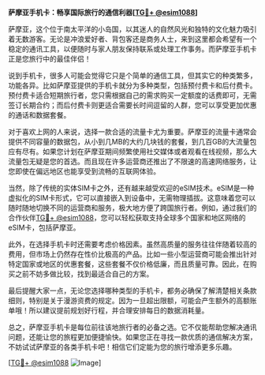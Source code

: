 **萨摩亚手机卡：畅享国际旅行的通信利器[[TG💪+ @esim1088](https://t.me/s/esim1088)]**

萨摩亚，这个位于南太平洋的小岛国，以其迷人的自然风光和独特的文化魅力吸引着无数游客。无论是冲浪爱好者、背包客还是商务人士，来到这里都会希望有一个稳定的通讯工具，以便随时与家人朋友保持联系或处理工作事务。而萨摩亚手机卡正是您旅行中的最佳伴侣！

说到手机卡，很多人可能会觉得它只是个简单的通信工具，但其实它的种类繁多，功能各异。比如萨摩亚提供的手机卡就分为多种类型，包括预付费卡和后付费卡。预付费卡适合短期旅行者，您只需根据自己的需求购买一定额度的话费即可，无需签订长期合约；而后付费卡则更适合需要长时间逗留的人群，您可以享受更加优惠的通话和数据套餐。

对于喜欢上网的人来说，选择一款合适的流量卡尤为重要。萨摩亚的流量卡通常会提供不同容量的数据包，从小到几MB的大约几块钱的套餐，到几百GB的大流量包应有尽有。如果您计划在萨摩亚期间频繁使用社交媒体或者观看在线视频，那么大流量包无疑是您的首选。而且现在许多运营商还推出了不限速的高速网络服务，让您即使在偏远地区也能享受到流畅的互联网体验。

当然，除了传统的实体SIM卡之外，还有越来越受欢迎的eSIM技术。eSIM是一种虚拟化的SIM卡形式，它可以直接嵌入到设备中，无需物理插拔。这意味着您可以随时随地切换不同的运营商和服务，极大地方便了跨国旅行者。例如，通过我们的合作伙伴[TG💪+ @esim1088](https://t.me/s/esim1088)，您可以轻松获取支持全球多个国家和地区网络的eSIM卡，包括萨摩亚。

此外，在选择手机卡时还需要考虑价格因素。虽然高质量的服务往往伴随着较高的费用，但市场上仍然存在性价比极高的产品。比如一些小型运营商可能会推出针对特定国家或地区的优惠套餐，这些套餐不仅价格低廉，而且质量可靠。因此，在购买之前不妨多做比较，找到最适合自己的方案。

最后提醒大家一点，无论您选择哪种类型的手机卡，都务必确保了解清楚相关条款细则，特别是关于漫游资费的规定。因为一旦超出限额，可能会产生额外的高额账单哦！所以建议提前规划好行程，并合理安排每日的数据消耗量。

总之，萨摩亚手机卡是每位前往该地旅行者的必备之选。它不仅能帮助您解决通讯问题，还能让您的旅程更加便捷愉快。如果您正在寻找一款优质的通信解决方案，不妨试试萨摩亚的各类手机卡吧！相信它们定能为您的旅行增添更多乐趣。

[[TG💪+ @esim1088](https://t.me/s/esim1088) ![Image](https://i.postimg.cc/4NQfJmqS/Snipaste-2025-05-13-00-14-12.png)]